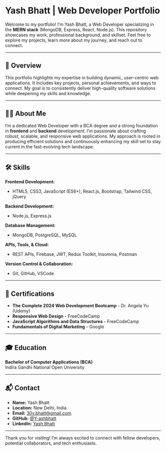 # Yash Bhatt | Web Developer Portfolio

Welcome to my portfolio! I’m Yash Bhatt, a Web Developer specializing in the **MERN stack** (MongoDB, Express, React, Node.js). This repository showcases my work, professional background, and skillset. Feel free to explore my projects, learn more about my journey, and reach out to connect.

---



## 📖 Overview
This portfolio highlights my expertise in building dynamic, user-centric web applications. It includes key projects, personal achievements, and ways to connect. My goal is to consistently deliver high-quality software solutions while deepening my skills and knowledge.

---

## 👨‍💻 About Me
I’m a dedicated Web Developer with a BCA degree and a strong foundation in **frontend** and **backend** development. I’m passionate about crafting robust, scalable, and responsive web applications. My approach is rooted in producing efficient solutions and continuously enhancing my skill set to stay current in the fast-evolving tech landscape.

---

## 🛠️ Skills

**Frontend Development:**
- HTML5, CSS3, JavaScript (ES6+), React.js, Bootstrap, Tailwind CSS, jQuery

**Backend Development:**
- Node.js, Express.js

**Database Management:**
- MongoDB, PostgreSQL, MySQL

**APIs, Tools, & Cloud:**
- REST APIs, Firebase, JWT, Redux Toolkit, Insomnia, Postman

**Version Control & Collaboration:**
- Git, GitHub, VSCode

---


## 📜 Certifications
- **The Complete 2024 Web Development Bootcamp** - Dr. Angela Yu (Udemy)
- **Responsive Web Design** - FreeCodeCamp
- **JavaScript Algorithms and Data Structures** - FreeCodeCamp
- **Fundamentals of Digital Marketing** - Google

---

## 🎓 Education
**Bachelor of Computer Applications (BCA)**  
Indira Gandhi National Open University

---

## 📬 Contact

- **Name:** Yash Bhatt
- **Location:** New Delhi, India
- **Email:** [30y.bhatt@gmail.com](mailto:30y.bhatt@gmail.com)
- **GitHub:** [@Y-ashbhatt](https://github.com/Y-ashbhatt)
- **LinkedIn:** [Yash Bhatt](http://www.linkedin.com/in/yashbhatt30)

---

Thank you for visiting! I’m always excited to connect with fellow developers, potential collaborators, and tech enthusiasts.
